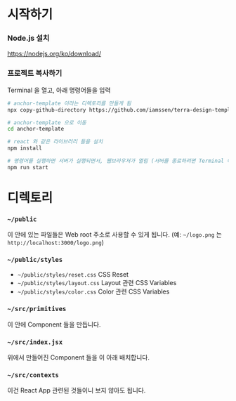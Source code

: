 # 시작하기

### Node.js 설치

<https://nodejs.org/ko/download/>

### 프로젝트 복사하기

Terminal 을 열고, 아래 명령어들을 입력

```sh
# anchor-template 이라는 디렉토리를 만들게 됨
npx copy-github-directory https://github.com/iamssen/terra-design-template anchor-template

# anchor-template 으로 이동 
cd anchor-template

# react 와 같은 라이브러리 들을 설치
npm install

# 명령어를 실행하면 서버가 실행되면서, 웹브라우저가 열림 (서버를 종료하려면 Terminal 에서 Ctrl + C)
npm run start
```

# 디렉토리

### `~/public`

이 안에 있는 파일들은 Web root 주소로 사용할 수 있게 됩니다. (예: `~/logo.png` 는 `http://localhost:3000/logo.png`)

### `~/public/styles`

- `~/public/styles/reset.css` CSS Reset 
- `~/public/styles/layout.css` Layout 관련 CSS Variables
- `~/public/styles/color.css` Color 관련 CSS Variables

### `~/src/primitives`

이 안에 Component 들을 만듭니다. 

### `~/src/index.jsx`

위에서 만들어진 Component 들을 이 아래 배치합니다.

### `~/src/contexts`

이건 React App 관련된 것들이니 보지 않아도 됩니다.